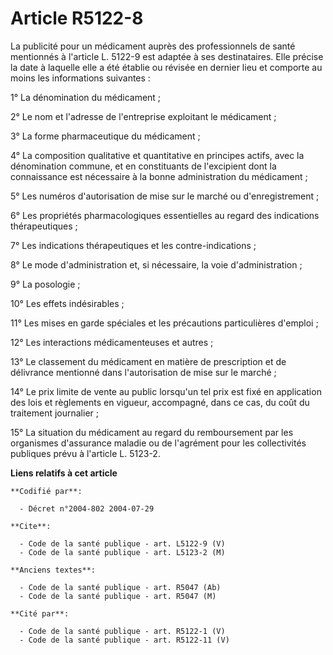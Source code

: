 # Article R5122-8

La publicité pour un médicament auprès des professionnels de santé mentionnés à l'article L. 5122-9 est adaptée à ses
destinataires. Elle précise la date à laquelle elle a été établie ou révisée en dernier lieu et comporte au moins les
informations suivantes :

1° La dénomination du médicament ;

2° Le nom et l'adresse de l'entreprise exploitant le médicament ;

3° La forme pharmaceutique du médicament ;

4° La composition qualitative et quantitative en principes actifs, avec la dénomination commune, et en constituants de
l'excipient dont la connaissance est nécessaire à la bonne administration du médicament ;

5° Les numéros d'autorisation de mise sur le marché ou d'enregistrement ;

6° Les propriétés pharmacologiques essentielles au regard des indications thérapeutiques ;

7° Les indications thérapeutiques et les contre-indications ;

8° Le mode d'administration et, si nécessaire, la voie d'administration ;

9° La posologie ;

10° Les effets indésirables ;

11° Les mises en garde spéciales et les précautions particulières d'emploi ;

12° Les interactions médicamenteuses et autres ;

13° Le classement du médicament en matière de prescription et de délivrance mentionné dans l'autorisation de mise sur le
marché ;

14° Le prix limite de vente au public lorsqu'un tel prix est fixé en application des lois et règlements en vigueur,
accompagné, dans ce cas, du coût du traitement journalier ;

15° La situation du médicament au regard du remboursement par les organismes d'assurance maladie ou de l'agrément pour les
collectivités publiques prévu à l'article L. 5123-2.

**Liens relatifs à cet article**

	**Codifié par**:

	  - Décret n°2004-802 2004-07-29

	**Cite**:

	  - Code de la santé publique - art. L5122-9 (V)
	  - Code de la santé publique - art. L5123-2 (M)

	**Anciens textes**:

	  - Code de la santé publique - art. R5047 (Ab)
	  - Code de la santé publique - art. R5047 (M)

	**Cité par**:

	  - Code de la santé publique - art. R5122-1 (V)
	  - Code de la santé publique - art. R5122-11 (V)
